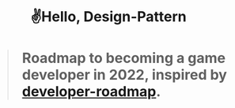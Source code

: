 <h1 align="center"> ✌️Hello, Design-Pattern <h1>

> Roadmap to becoming a game developer in 2022, inspired by [developer-roadmap](https://github.com/kamranahmedse/developer-roadmap).
